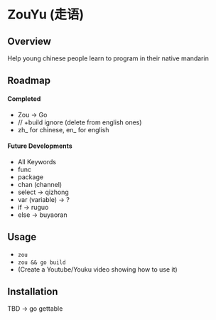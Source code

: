 # ZouYu (走语)

## Overview 

Help young chinese people learn to program in their native mandarin

## Roadmap

#### Completed
- Zou -> Go
- // +build ignore (delete from english ones)
- zh_ for chinese, en_ for english

#### Future Developments

- All Keywords
- func
- package
- chan (channel)
- select -> qizhong
- var (variable) -> ?
- if -> ruguo
- else -> buyaoran

## Usage

- ```zou```
- ```zou && go build```
- (Create a Youtube/Youku video showing how to use it)

## Installation

TBD -> go gettable
